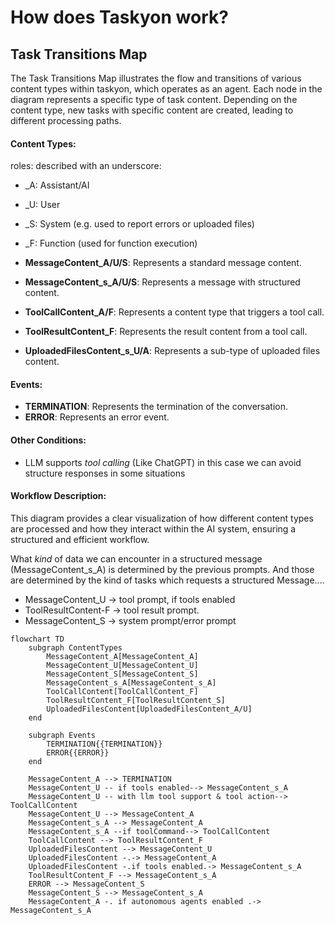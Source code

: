 # How does Taskyon work?

## Task Transitions Map

The Task Transitions Map illustrates the flow and transitions of various content types within taskyon, which operates as an agent. Each node in the diagram represents a specific type of task content. Depending on the content type, new tasks with specific content are created, leading to different processing paths.

#### Content Types:

roles: described with an underscore:

- \_A: Assistant/AI
- \_U: User
- \_S: System (e.g. used to report errors or uploaded files)
- \_F: Function (used for function execution)

- **MessageContent_A/U/S**: Represents a standard message content.
- **MessageContent_s_A/U/S**: Represents a message with structured content.
- **ToolCallContent_A/F**: Represents a content type that triggers a tool call.
- **ToolResultContent_F**: Represents the result content from a tool call.
- **UploadedFilesContent_s_U/A**: Represents a sub-type of uploaded files content.

#### Events:

- **TERMINATION**: Represents the termination of the conversation.
- **ERROR**: Represents an error event.

#### Other Conditions:

- LLM supports _tool calling_ (Like ChatGPT) in this case we can avoid structure responses in some
  situations

#### Workflow Description:

This diagram provides a clear visualization of how different content types are processed and how they interact within the AI system, ensuring a structured and efficient workflow.

What _kind_ of data we can encounter in a structured message (MessageContent_s_A) is determined by the previous
prompts. And those are determined by the kind of tasks which requests a structured Message....

- MessageContent_U -> tool prompt, if tools enabled
- ToolResultContent-F -> tool result prompt.
- MessageContent_S -> system prompt/error prompt

```mermaid
flowchart TD
    subgraph ContentTypes
        MessageContent_A[MessageContent_A]
        MessageContent_U[MessageContent_U]
        MessageContent_S[MessageContent_S]
        MessageContent_s_A[MessageContent_s_A]
        ToolCallContent[ToolCallContent_F]
        ToolResultContent_F[ToolResultContent_S]
        UploadedFilesContent[UploadedFilesContent_A/U]
    end

    subgraph Events
        TERMINATION{{TERMINATION}}
        ERROR{{ERROR}}
    end

    MessageContent_A --> TERMINATION
    MessageContent_U -- if tools enabled--> MessageContent_s_A
    MessageContent_U -- with llm tool support & tool action--> ToolCallContent
    MessageContent_U --> MessageContent_A
    MessageContent_s_A --> MessageContent_A
    MessageContent_s_A --if toolCommand--> ToolCallContent
    ToolCallContent --> ToolResultContent_F
    UploadedFilesContent --> MessageContent_U
    UploadedFilesContent -.-> MessageContent_A
    UploadedFilesContent -.if tools enabled.-> MessageContent_s_A
    ToolResultContent_F --> MessageContent_s_A
    ERROR --> MessageContent_S
    MessageContent_S --> MessageContent_s_A
    MessageContent_A -. if autonomous agents enabled .-> MessageContent_s_A
```
